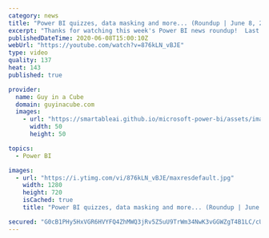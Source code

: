 ```yaml
---
category: news
title: "Power BI quizzes, data masking and more... (Roundup | June 8, 2020)"
excerpt: "Thanks for watching this week's Power BI news roundup!  Last weeks roundup: https://guyinacu.be/roundup181 2 Minute Tuesday: https://guyinacu.be/dataflowstricks Patrick's tech video: https://guyinacu.be/synapse Adam's tech video: https://guyinacu.be/pipelines  🔴 Live replay: https://guyinacu.be/live013"
publishedDateTime: 2020-06-08T15:00:10Z
webUrl: "https://youtube.com/watch?v=876kLN_vBJE"
type: video
quality: 137
heat: 143
published: true

provider:
  name: Guy in a Cube
  domain: guyinacube.com
  images:
    - url: "https://smartableai.github.io/microsoft-power-bi/assets/images/organizations/guyinacube.com-50x50.jpg"
      width: 50
      height: 50

topics:
  - Power BI

images:
  - url: "https://i.ytimg.com/vi/876kLN_vBJE/maxresdefault.jpg"
    width: 1280
    height: 720
    isCached: true
    title: "Power BI quizzes, data masking and more... (Roundup | June 8, 2020)"

secured: "G0cB1PHy5HxVGR6HVYFQ4ZhMWQ3jRv5Z5uU9TrWm34NwK3vGGWZgT4B1LC/cUO5rkhOhZGGLE6RHeEyfxE8nCCl4KTL3v8NU/4dMpcNvYdK6Dz8bnTOQvjUiREdV93C0QL3huP1b33XNc6dGa3Y8vRdT57ggCZyGIxENcptxYM+lQMrA30Xol2N7RIbfMDoTVUh9rqiGFTRXFD7hc+489cmki8Sq3HFjcYYeNyh0roefn6IwIJ1bs0txihrocuPquIQ0oECOHL31g0kwb+jnBtNmSej3oJO8D04kUQuA+pAgJ+nY/AS60MgVORow8s7CZ9I2ZM9uWKD9xxWsNesL4g==;yUpk8nErR2TMu+KH8reLvg=="
---
```


